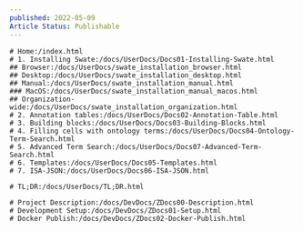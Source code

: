 ```yaml
---
published: 2022-05-09
Article Status: Publishable
---
```


```Feature Documentation
# Home:/index.html
# 1. Installing Swate:/docs/UserDocs/Docs01-Installing-Swate.html
## Browser:/docs/UserDocs/swate_installation_browser.html
## Desktop:/docs/UserDocs/swate_installation_desktop.html
## Manual:/docs/UserDocs/swate_installation_manual.html
### MacOS:/docs/UserDocs/swate_installation_manual_macos.html
## Organization-wide:/docs/UserDocs/swate_installation_organization.html
# 2. Annotation tables:/docs/UserDocs/Docs02-Annotation-Table.html
# 3. Building blocks:/docs/UserDocs/Docs03-Building-Blocks.html
# 4. Filling cells with ontology terms:/docs/UserDocs/Docs04-Ontology-Term-Search.html
# 5. Advanced Term Search:/docs/UserDocs/Docs07-Advanced-Term-Search.html
# 6. Templates:/docs/UserDocs/Docs05-Templates.html
# 7. ISA-JSON:/docs/UserDocs/Docs06-ISA-JSON.html
```

```Tutorials
# TL;DR:/docs/UserDocs/TL;DR.html
```

```Dev
# Project Description:/docs/DevDocs/ZDocs00-Description.html
# Development Setup:/docs/DevDocs/ZDocs01-Setup.html
# Docker Publish:/docs/DevDocs/ZDocs02-Docker-Publish.html
```

<!-- # Swate Custom Xml (deprecated):https://github.com/nfdi4plants/Swate/wiki/Custom-Xml-File
# Swate Protocol Xml (deprecated):https://github.com/nfdi4plants/Swate/wiki/Swate-ProtocolGroup-Custom-Xml
# Swate Validation Xml (deprecated):https://github.com/nfdi4plants/Swate/wiki/Swate-Validation-Custom-Xml -->